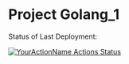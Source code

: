 # Project Golang_1

Status of Last Deployment:<br>

[![YourActionName Actions Status](https://github.com/morheus9/Golang_2/workflows/Main-build/badge.svg)](https://github.com/morheus9/Golang_2/actions)
